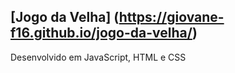 ## [Jogo da Velha] (https://giovane-f16.github.io/jogo-da-velha/)

Desenvolvido em JavaScript, HTML e CSS

